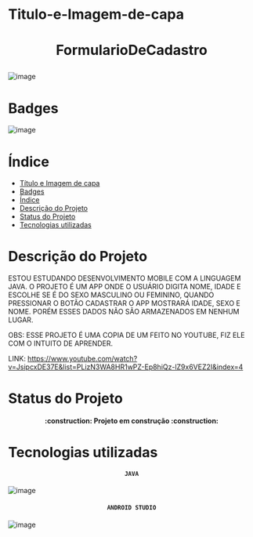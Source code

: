 # Titulo-e-Imagem-de-capa


<h1 align="center">
  
  FormularioDeCadastro
  
</h1>


![image](https://user-images.githubusercontent.com/93021687/227575930-779e3d94-6ba9-4030-a35e-dad2a9927a6c.png)

# Badges

![image](https://user-images.githubusercontent.com/93021687/227574836-5e3e2a32-6b1a-4eb8-ab1f-bc281faede2c.png)

# Índice 

* [Título e Imagem de capa](#Título-e-Imagem-de-capa)
* [Badges](#badges)
* [Índice](#índice)
* [Descrição do Projeto](#descrição-do-projeto)
* [Status do Projeto](#status-do-Projeto)
* [Tecnologias utilizadas](#tecnologias-utilizadas)


# Descrição do Projeto

ESTOU ESTUDANDO DESENVOLVIMENTO MOBILE COM A LINGUAGEM JAVA.  O PROJETO É UM APP ONDE O USUÁRIO DIGITA NOME, IDADE E ESCOLHE SE É DO SEXO MASCULINO OU FEMININO, QUANDO PRESSIONAR O BOTÃO CADASTRAR O APP MOSTRARÁ IDADE, SEXO E NOME. PORÉM ESSES DADOS NÃO SÃO ARMAZENADOS EM NENHUM LUGAR. 

OBS: ESSE PROJETO É UMA COPIA DE UM FEITO NO YOUTUBE, FIZ ELE COM O INTUITO DE APRENDER.

LINK: https://www.youtube.com/watch?v=JsipcxDE37E&list=PLizN3WA8HR1wPZ-Ep8hiQz-lZ9x6VEZ2I&index=4

# Status do Projeto

<h4 align="center"> 
    :construction:  Projeto em construção  :construction:
</h4>

# Tecnologias utilizadas

<h4 align="center"> 
  
    JAVA
  
</h4>

![image](https://user-images.githubusercontent.com/93021687/227585021-e7d40a1d-fc11-4df4-9054-bd80a129380f.png)

<h4 align="center"> 
  
    ANDROID STUDIO
  
</h4>

![image](https://user-images.githubusercontent.com/93021687/227588211-98348e58-a0f2-4bd5-a785-95d50d89cf06.png)


